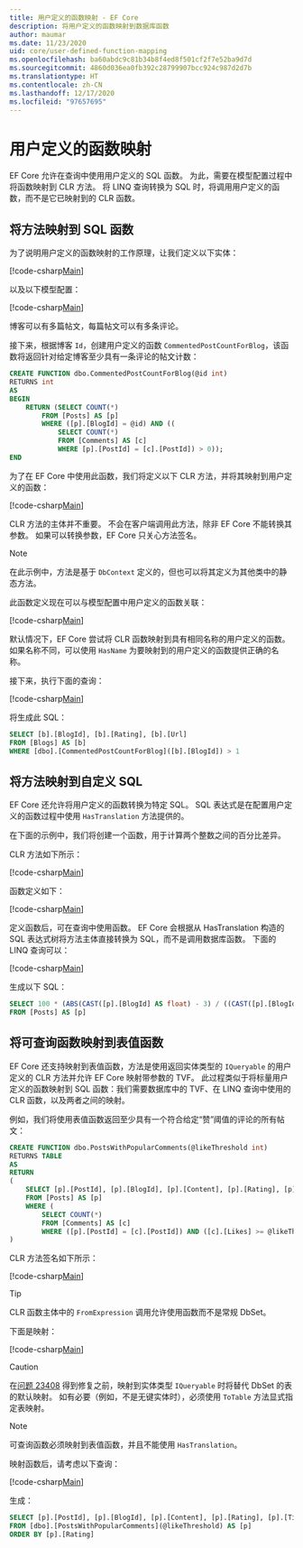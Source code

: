 ```yaml
---
title: 用户定义的函数映射 - EF Core
description: 将用户定义的函数映射到数据库函数
author: maumar
ms.date: 11/23/2020
uid: core/user-defined-function-mapping
ms.openlocfilehash: ba60abdc9c81b34b8f4ed8f501cf2f7e52ba9d7d
ms.sourcegitcommit: 4860d036ea0fb392c28799907bcc924c987d2d7b
ms.translationtype: HT
ms.contentlocale: zh-CN
ms.lasthandoff: 12/17/2020
ms.locfileid: "97657695"
---
```

# <a name="user-defined-function-mapping"></a>用户定义的函数映射

EF Core 允许在查询中使用用户定义的 SQL 函数。 为此，需要在模型配置过程中将函数映射到 CLR 方法。 将 LINQ 查询转换为 SQL 时，将调用用户定义的函数，而不是它已映射到的 CLR 函数。

## <a name="mapping-a-method-to-a-sql-function"></a>将方法映射到 SQL 函数

为了说明用户定义的函数映射的工作原理，让我们定义以下实体：

[!code-csharp[Main](../../../samples/core/Querying/UserDefinedFunctionMapping/Model.cs#Entities)]

以及以下模型配置：

[!code-csharp[Main](../../../samples/core/Querying/UserDefinedFunctionMapping/Model.cs#EntityConfiguration)]

博客可以有多篇帖文，每篇帖文可以有多条评论。

接下来，根据博客 `Id`，创建用户定义的函数 `CommentedPostCountForBlog`，该函数将返回针对给定博客至少具有一条评论的帖文计数：

```sql
CREATE FUNCTION dbo.CommentedPostCountForBlog(@id int)
RETURNS int
AS
BEGIN
    RETURN (SELECT COUNT(*)
        FROM [Posts] AS [p]
        WHERE ([p].[BlogId] = @id) AND ((
            SELECT COUNT(*)
            FROM [Comments] AS [c]
            WHERE [p].[PostId] = [c].[PostId]) > 0));
END
```

为了在 EF Core 中使用此函数，我们将定义以下 CLR 方法，并将其映射到用户定义的函数：

[!code-csharp[Main](../../../samples/core/Querying/UserDefinedFunctionMapping/Model.cs#BasicFunctionDefinition)]

CLR 方法的主体并不重要。 不会在客户端调用此方法，除非 EF Core 不能转换其参数。 如果可以转换参数，EF Core 只关心方法签名。

> [!NOTE]
> 在此示例中，方法是基于 `DbContext` 定义的，但也可以将其定义为其他类中的静态方法。

此函数定义现在可以与模型配置中用户定义的函数关联：

[!code-csharp[Main](../../../samples/core/Querying/UserDefinedFunctionMapping/Model.cs#BasicFunctionConfiguration)]

默认情况下，EF Core 尝试将 CLR 函数映射到具有相同名称的用户定义的函数。 如果名称不同，可以使用 `HasName` 为要映射到的用户定义的函数提供正确的名称。

接下来，执行下面的查询：

[!code-csharp[Main](../../../samples/core/Querying/UserDefinedFunctionMapping/Program.cs#BasicQuery)]

将生成此 SQL：

```sql
SELECT [b].[BlogId], [b].[Rating], [b].[Url]
FROM [Blogs] AS [b]
WHERE [dbo].[CommentedPostCountForBlog]([b].[BlogId]) > 1
```

## <a name="mapping-a-method-to-a-custom-sql"></a>将方法映射到自定义 SQL

EF Core 还允许将用户定义的函数转换为特定 SQL。 SQL 表达式是在配置用户定义的函数过程中使用 `HasTranslation` 方法提供的。

在下面的示例中，我们将创建一个函数，用于计算两个整数之间的百分比差异。

CLR 方法如下所示：

[!code-csharp[Main](../../../samples/core/Querying/UserDefinedFunctionMapping/Model.cs#HasTranslationFunctionDefinition)]

函数定义如下：

[!code-csharp[Main](../../../samples/core/Querying/UserDefinedFunctionMapping/Model.cs#HasTranslationFunctionConfiguration)]

定义函数后，可在查询中使用函数。 EF Core 会根据从 HasTranslation 构造的 SQL 表达式树将方法主体直接转换为 SQL，而不是调用数据库函数。 下面的 LINQ 查询可以：

[!code-csharp[Main](../../../samples/core/Querying/UserDefinedFunctionMapping/Program.cs#HasTranslationQuery)]

生成以下 SQL：

```sql
SELECT 100 * (ABS(CAST([p].[BlogId] AS float) - 3) / ((CAST([p].[BlogId] AS float) + 3) / 2))
FROM [Posts] AS [p]
```

## <a name="mapping-a-queryable-function-to-a-table-valued-function"></a>将可查询函数映射到表值函数

EF Core 还支持映射到表值函数，方法是使用返回实体类型的 `IQueryable` 的用户定义的 CLR 方法并允许 EF Core 映射带参数的 TVF。 此过程类似于将标量用户定义的函数映射到 SQL 函数：我们需要数据库中的 TVF、在 LINQ 查询中使用的 CLR 函数，以及两者之间的映射。

例如，我们将使用表值函数返回至少具有一个符合给定“赞”阈值的评论的所有帖文：

```sql
CREATE FUNCTION dbo.PostsWithPopularComments(@likeThreshold int)
RETURNS TABLE
AS
RETURN
(
    SELECT [p].[PostId], [p].[BlogId], [p].[Content], [p].[Rating], [p].[Title]
    FROM [Posts] AS [p]
    WHERE (
        SELECT COUNT(*)
        FROM [Comments] AS [c]
        WHERE ([p].[PostId] = [c].[PostId]) AND ([c].[Likes] >= @likeThreshold)) > 0
)
```

CLR 方法签名如下所示：

[!code-csharp[Main](../../../samples/core/Querying/UserDefinedFunctionMapping/Model.cs#QueryableFunctionDefinition)]

> [!TIP]
> CLR 函数主体中的 `FromExpression` 调用允许使用函数而不是常规 DbSet。

下面是映射：

[!code-csharp[Main](../../../samples/core/Querying/UserDefinedFunctionMapping/Model.cs#QueryableFunctionConfigurationHasDbFunction)]

> [!CAUTION]
> 在[问题 23408](https://github.com/dotnet/efcore/issues/23408) 得到修复之前，映射到实体类型 `IQueryable` 时将替代 DbSet 的表的默认映射。 如有必要（例如，不是无键实体时），必须使用 `ToTable` 方法显式指定表映射。

> [!NOTE]
> 可查询函数必须映射到表值函数，并且不能使用 `HasTranslation`。

映射函数后，请考虑以下查询：

[!code-csharp[Main](../../../samples/core/Querying/UserDefinedFunctionMapping/Program.cs#TableValuedFunctionQuery)]

生成：

```sql
SELECT [p].[PostId], [p].[BlogId], [p].[Content], [p].[Rating], [p].[Title]
FROM [dbo].[PostsWithPopularComments](@likeThreshold) AS [p]
ORDER BY [p].[Rating]
```
